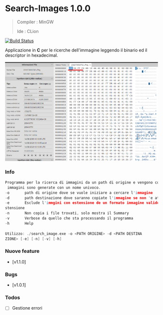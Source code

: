 # Search-Images 1.0.0
> Compiler : MinGW
> 
> Ide      : CLion

[![Build Status](https://travis-ci.org/joemccann/dillinger.svg?branch=master)](https://#)

Applicazione  in <strong>C</strong> per le ricerche dell'immagine leggendo il binario ed il descriptor in hexadecimal.

[![monitor-ui](https://github.com/peruvianit/search-images/blob/develop/wiki/hexEd.png)](https://#)

### Info

```c
Programma per la ricerca di immagini da un path di origine e vengono copiate su una cartella destinazione, il nome delle
 immagini sono generate con un nome univoco.
-o       path di origine dove se vuole iniziare a cercare l'immagine
-d       path destinazione dove saranno copiate l'immagine se non 'e attiva l'opzione -n
-e       Esclude l'immgini con estensione de un formato immagine valido e cerca su file con estensione diversa o senza e
stensione
-n       Non copia i file trovati, solo mostra il Summary
-v       Verbose da quello che sta processando il programma
-h       Help

Utilizzo: ./search_image.exe -o <PATH ORIGINE> -d <PATH DESTINA
ZIONE> [-e] [-n] [-v] [-h]
```
### Nuove feature

- [v1.1.0] 

### Bugs

- [v1.0.1] 

### Todos

- [ ] Gestione errori